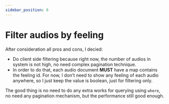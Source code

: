 ```yaml
---
sidebar_position: 6
---
```


# Filter audios by feeling

After consideration all pros and cons, I decied:

- Do client side filtering because right now, the number of audios in system is not high, no need complex pagination technique.
- In order to do that, each audio document **MUST** have a map contains the feeling id. For now, I don't need to show any feeling of each audio anywhere, so I just keep the value is boolean, just for filtering only.

The good thing is no need to do any extra works for querying using `where`, no need any pagination mechanism, but the performance still good enough.
